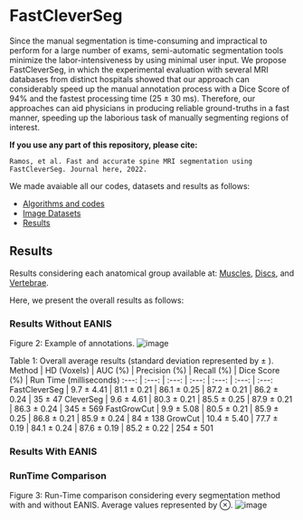 # FastCleverSeg
Since the manual segmentation is time-consuming and impractical to perform for a large number of exams, semi-automatic segmentation tools minimize the labor-intensiveness by using minimal user input. We propose FastCleverSeg, in which the experimental evaluation with several MRI databases from distinct hospitals showed that our approach can considerably speed up the manual annotation process with a Dice Score of 94\% and the fastest processing time ($25 \pm 30$ ms).
Therefore, our approaches can aid physicians in producing reliable ground-truths in a fast manner, speeding up the laborious task of manually segmenting regions of interest.

**If you use any part of this repository, please cite:**

```
Ramos, et al. Fast and accurate spine MRI segmentation using FastCleverSeg. Journal here, 2022.
```

We made avaiable all our codes, datasets and results as follows:
- [Algorithms and codes](Codes/OldMatlab)
- [Image Datasets](ImageDatasets)
- [Results](Results)




## Results

Results considering each anatomical group available at: [Muscles](PM/readme.md), [Discs](IVD/readme.md), and [Vertebrae](VBs/readme.md).

Here, we present the overall results as follows: 


### Results Without EANIS

Figure 2: Example of annotations. 
![image](https://user-images.githubusercontent.com/3834596/185255452-388fc85d-9fd7-4cba-a47d-665b0b415d0d.png)

 Table 1: Overall average results (standard deviation represented by $\pm$ ).
 Method          | HD (Voxels) | AUC (%)   | Precision (%) | Recall (%) | Dice Score  (%) | Run Time (milliseconds)
   :---:         | :---:       | :---: | :---:     | :---:  | :---:  | :---:    
FastCleverSeg     | 9.7 $\pm$  4.41 | 81.1 $\pm$ 0.21 | 86.1 $\pm$ 0.25 | 87.2 $\pm$ 0.21 | 86.2 $\pm$ 0.24 |  35	 $\pm$ 47
CleverSeg         | 9.6 $\pm$  4.61 | 80.3 $\pm$ 0.21 | 85.5 $\pm$ 0.25 | 87.9 $\pm$ 0.21 | 86.3 $\pm$ 0.24 |  345 $\pm$ 569
FastGrowCut       | 9.9 $\pm$  5.08 | 80.5 $\pm$ 0.21 | 85.9 $\pm$ 0.25 | 86.8 $\pm$ 0.21 | 85.9 $\pm$ 0.24 |  84	 $\pm$ 138
GrowCut           | 10.4 $\pm$ 5.40 | 77.7 $\pm$ 0.19 | 84.1 $\pm$ 0.24 | 87.6 $\pm$ 0.19 | 85.2 $\pm$ 0.22 |  254	$\pm$ 501





### Results With EANIS



### RunTime Comparison

Figure 3: Run-Time comparison considering every segmentation method with and without EANIS. Average values represented by $\otimes$.
![image](https://user-images.githubusercontent.com/3834596/184704772-9acd11c5-8216-4858-83a8-c074f5f511de.png)



